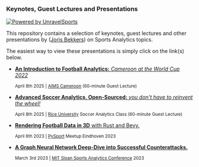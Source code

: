 ### Keynotes, Guest Lectures and Presentations 
[![Powered by UnravelSports](https://img.shields.io/badge/powered%20by-UnravelSports-orange.svg?style=flat&colorB=E6B611&colorA=C3C3C3)](https://unravelsports.github.io/)

This repository contains a selection of keynotes, guest lectures and other presentations by ([Joris Bekkers](https://www.linkedin.com/in/joris-bekkers-33138288/)) on Sports Analytics topics.

The easiest way to view these presentations is simply click on the link(s) below.

- [**An Introduction to Football Analytics:** _Cameroon at the World Cup 2022_](https://htmlpreview.github.io/?https://github.com/UnravelSports/keynotes/blob/main/html/20250430-AIMS-Cameroon.html) 

  <small>April 8th 2025 | [AIMS Cameroon](https://aims-cameroon.org/) (60-minute Guest Lecture)</small>

- [**Advanced Soccer Analytics, Open-Sourced:** _you don't have to reinvent the wheel!_](https://htmlpreview.github.io/?https://github.com/UnravelSports/keynotes/blob/main/html/20250408-Rice-University.html) 

  <small>April 8th 2025 | [Rice University](https://sport.rice.edu/sport-analytics) Soccer Analytics Class (60-minute Guest Lecture)</small>


- [**Rendering Football Data in 3D** with Rust and Bevy.](https://github.com/UnravelSports/rs-football-3d)  

  <small>April 6th 2023 | [PySport](https://pysport.org/) Meetup Eindhoven 2023</small>


- [**A Graph Neural Network Deep-Dive into Successful Counterattacks.**](https://github.com/USSoccerFederation/ussf_ssac_23_soccer_gnn) 

  <small>March 3rd 2023 | [MIT Sloan Sports Analytics Conference](https://www.sloansportsconference.com/) 2023</small>